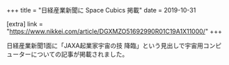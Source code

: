 +++
title = "日経産業新聞に Space Cubics 掲載"
date = 2019-10-31

[extra]
link = "https://www.nikkei.com/article/DGXMZO51692990R01C19A1X11000/"
+++

日経産業新聞1面に「JAXA起業家宇宙の技 降臨」という見出しで宇宙用コンピューターについての記事が掲載されました。
